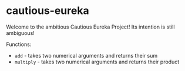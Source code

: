 # cautious-eureka

Welcome to the ambitious Cautious Eureka Project!
Its intention is still ambiguous!

Functions:

- `add` - takes two numerical arguments and returns their sum
- `multiply` - takes two numerical arguments and returns their product
